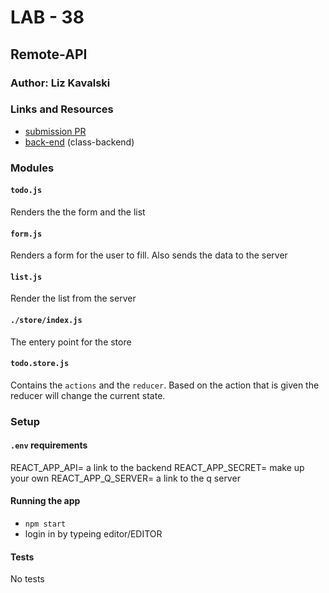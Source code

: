 # LAB - 38

## Remote-API

### Author: Liz Kavalski

### Links and Resources
* [submission PR](https://github.com/lizkavalski/lab-38/pull/2)
* [back-end](https://api-js401.herokuapp.com/api/v1/todo/schema') (class-backend)

### Modules
#### `todo.js`
Renders the the form and the list
#### `form.js`
Renders a form for the user to fill. Also sends the data to the server 
#### `list.js`
Render the list from the server
#### `./store/index.js`
The entery point for the store
#### `todo.store.js`
Contains the `actions` and the `reducer`. Based on the action that is given the reducer will change the current state.

### Setup
#### `.env` requirements
REACT_APP_API= a link to the backend
REACT_APP_SECRET= make up your own
REACT_APP_Q_SERVER= a link to the q server

#### Running the app
* `npm start`
* login in by typeing editor/EDITOR

  
#### Tests
No tests
